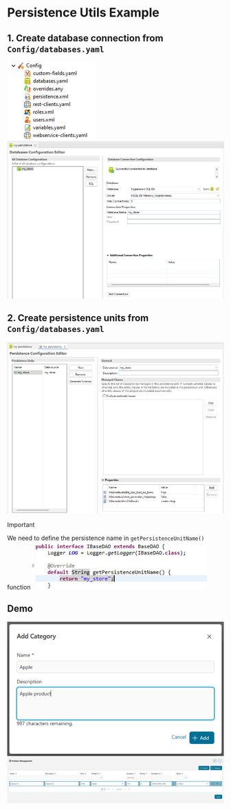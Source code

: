 # Persistence Utils Example

## 1. Create database connection from `Config/databases.yaml` ##

![DBConfig](_docs/images/1_DB_Config.png)
![DBConnection](_docs/images/2_DB_Connection.png)

## 2. Create persistence units from `Config/databases.yaml` ##
![DBPersistence](_docs/images/3_DB_Persistence.png)

>[!IMPORTANT]
> We need to define the persistence name in `getPersistenceUnitName()` function
>![DBPersistence](_docs/images/4_Persistence_Name.png)

## Demo ##
![Create Category](_docs/images/AddCategory.png)
![Update Product](_docs/images/EditProduct.png)